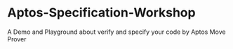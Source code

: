 # Aptos-Specification-Workshop
A Demo and Playground about verify and specify your code by Aptos Move Prover
